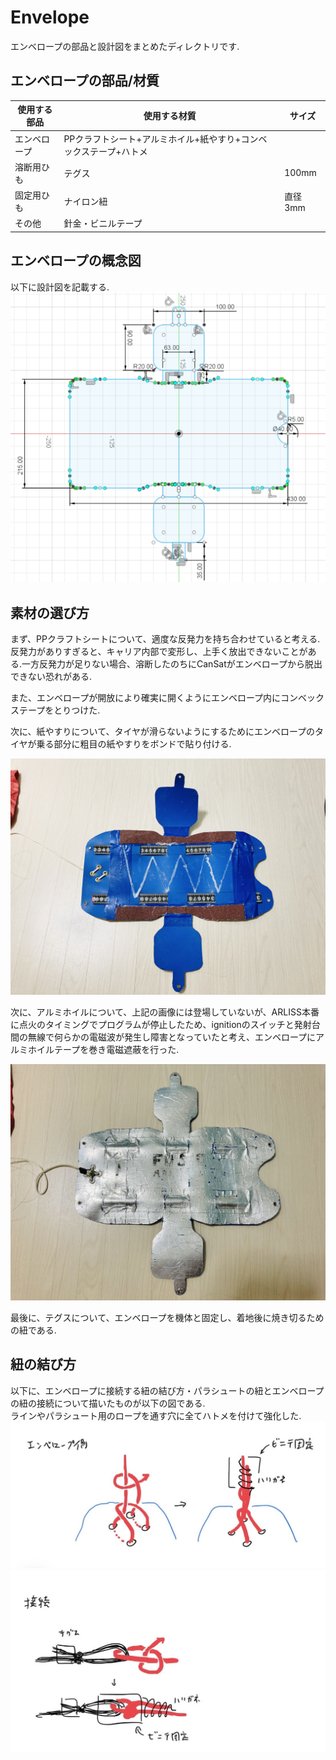 # Envelope
エンベロープの部品と設計図をまとめたディレクトリです.

## エンベロープの部品/材質
|使用する部品|使用する材質|サイズ|
|----|-----|------|
|エンベロープ|PPクラフトシート+アルミホイル+紙やすり+コンベックステープ+ハトメ|　|
|溶断用ひも|テグス|100mm|
|固定用ひも|ナイロン紐|直径3mm|
|その他|針金・ビニルテープ||

## エンベロープの概念図 
以下に設計図を記載する.  
![envelope設計図](/Design-Data/Mechanic/Envelope/figures/envelope.png)  

## 素材の選び方
まず、PPクラフトシートについて、適度な反発力を持ち合わせていると考える.反発力がありすぎると、キャリア内部で変形し、上手く放出できないことがある.一方反発力が足りない場合、溶断したのちにCanSatがエンベロープから脱出できない恐れがある.  

また、エンベロープが開放により確実に開くようにエンベロープ内にコンベックステープをとりつけた.  

次に、紙やすりについて、タイヤが滑らないようにするためにエンベロープのタイヤが乗る部分に粗目の紙やすりをボンドで貼り付ける.  

![envelope裏面](/Design-Data/Mechanic/Envelope/figures/envelope_back.jpg)  

次に、アルミホイルについて、上記の画像には登場していないが、ARLISS本番に点火のタイミングでプログラムが停止したため、ignitionのスイッチと発射台間の無線で何らかの電磁波が発生し障害となっていたと考え、エンベロープにアルミホイルテープを巻き電磁遮蔽を行った.  

![envelope表面](/Design-Data/Mechanic/Envelope/figures/envelope_front.jpg)  

最後に、テグスについて、エンベロープを機体と固定し、着地後に焼き切るための紐である.  

## 紐の結び方
以下に、エンベロープに接続する紐の結び方・パラシュートの紐とエンベロープの紐の接続について描いたものが以下の図である.  
ラインやパラシュート用のロープを通す穴に全てハトメを付けて強化した.
![parashute_code](/Design-Data/Mechanic/Envelope/figures/envelope_code.jpg)  
![envelope_code](/Design-Data/Mechanic/Envelope/figures/envelope_code2.jpg)  